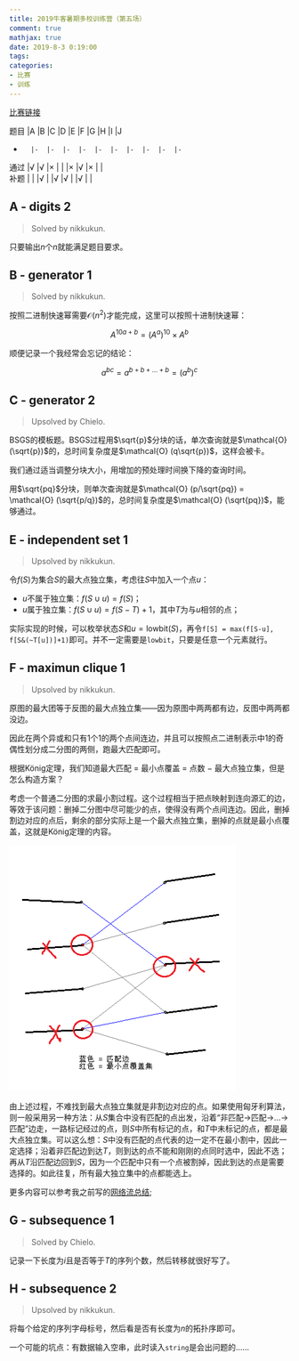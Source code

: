 ```yaml
---
title: 2019牛客暑期多校训练营（第五场）
comment: true
mathjax: true
date: 2019-8-3 0:19:00
tags:
categories:
- 比赛
- 训练
---
```


[比赛链接](https://ac.nowcoder.com/acm/contest/885#question)

题目	|A	|B	|C	|D	|E	|F	|G	|H	|I	|J	
-		|-	|-	|-	|-	|-	|-	|-	|-	|-	|-	
通过	|√	|√	|×	|	|	|×	|√	|×	|	|	
补题	|	|	|√	|	|√	|√	|	|√	|	|	

<!--more-->

## A - digits 2

> Solved by nikkukun.

只要输出$n$个$n$就能满足题目要求。

## B - generator 1

> Solved by nikkukun.

按照二进制快速幂需要$\mathcal{O}(n^2)$才能完成，这里可以按照十进制快速幂：

$$A^{10a+b}=(A^a)^{10}\times A^b$$

顺便记录一个我经常会忘记的结论：

$$a^{bc} = a^{b+b+\ldots+b} = (a^b)^c$$

## C - generator 2

> Upsolved by Chielo.

BSGS的模板题。BSGS过程用$\sqrt{p}$分块的话，单次查询就是$\mathcal{O} (\sqrt{p})$的，总时间复杂度是$\mathcal{O} (q\sqrt{p})$，这样会被卡。

我们通过适当调整分块大小，用增加的预处理时间换下降的查询时间。

用$\sqrt{pq}$分块，则单次查询就是$\mathcal{O} (p/\sqrt{pq}) = \mathcal{O} (\sqrt{p/q})$的，总时间复杂度是$\mathcal{O} (\sqrt{pq})$，能够通过。

## E - independent set 1

> Upsolved by nikkukun.

令$f(S)$为集合$S$的最大点独立集，考虑往$S$中加入一个点$u$：

* $u$不属于独立集：$f(S\cup u) = f(S)$；
* $u$属于独立集：$f(S\cup u) = f(S - T) + 1$，其中$T$为与$u$相邻的点；

实际实现的时候，可以枚举状态$S$和$u=\mathrm{lowbit}(S)$，再令`f[S] = max(f[S-u], f[S&(~T[u])]+1)`即可。并不一定需要是`lowbit`，只要是任意一个元素就行。

## F - maximun clique 1

> Upsolved by nikkukun.

原图的最大团等于反图的最大点独立集——因为原图中两两都有边，反图中两两都没边。

因此在两个异或和只有$1$个$1$的两个点间连边，并且可以按照点二进制表示中$1$的奇偶性划分成二分图的两侧，跑最大匹配即可。

根据König定理，我们知道最大匹配 $=$ 最小点覆盖 $=$ 点数 $-$ 最大点独立集，但是怎么构造方案？

考虑一个普通二分图的求最小割过程。这个过程相当于把点映射到连向源汇的边，等效于该问题：删掉二分图中尽可能少的点，使得没有两个点间连边。因此，删掉割边对应的点后，剩余的部分实际上是一个最大点独立集，删掉的点就是最小点覆盖，这就是König定理的内容。

![](nowcoder-5/nwf_pic1.png)

由上述过程，不难找到最大点独立集就是非割边对应的点。如果使用匈牙利算法，则一般采用另一种方法：从$S$集合中没有匹配的点出发，沿着“非匹配$\rightarrow$匹配$\rightarrow$$\ldots$$\rightarrow$匹配”边走，一路标记经过的点，则$S$中所有标记的点，和$T$中未标记的点，都是最大点独立集。可以这么想：$S$中没有匹配的点代表的边一定不在最小割中，因此一定选择；沿着非匹配边到达$T$，则到达的点不能和刚刚的点同时选中，因此不选；再从$T$沿匹配边回到$S$，因为一个匹配中只有一个点被割掉，因此到达的点是需要选择的。如此往复，所有最大独立集中的点都能选上。

更多内容可以参考我之前写的[网络流总结](summary/network-flow/);

## G - subsequence 1

> Solved by Chielo.

记录一下长度为$i$且是否等于$T$的序列个数，然后转移就很好写了。

## H - subsequence 2

> Upsolved by nikkukun.

将每个给定的序列字母标号，然后看是否有长度为$n$的拓扑序即可。

一个可能的坑点：有数据输入空串，此时读入`string`是会出问题的……
